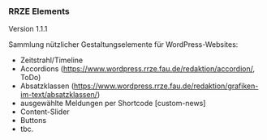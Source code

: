 ### RRZE Elements

Version 1.1.1

Sammlung nützlicher Gestaltungselemente für WordPress-Websites:

- Zeitstrahl/Timeline
- Accordions (https://www.wordpress.rrze.fau.de/redaktion/accordion/, ToDo)
- Absatzklassen (https://www.wordpress.rrze.fau.de/redaktion/grafiken-im-text/absatzklassen/)
- ausgewählte Meldungen per Shortcode [custom-news]
- Content-Slider
- Buttons
- tbc.